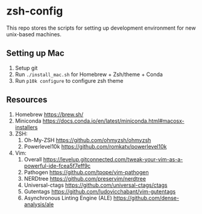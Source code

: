 # zsh-config
This repo stores the scripts for setting up development environment for new unix-based machines.

## Setting up Mac
1. Setup git
2. Run `./install_mac.sh` for Homebrew + Zsh/theme + Conda
3. Run `p10k configure` to configure zsh theme

## Resources
1. Homebrew https://brew.sh/
2. Miniconda https://docs.conda.io/en/latest/miniconda.html#macosx-installers
3. ZSH:
	1. Oh-My-ZSH https://github.com/ohmyzsh/ohmyzsh
	2. Powerlevel10k https://github.com/romkatv/powerlevel10k
4. Vim:
	1. Overall https://levelup.gitconnected.com/tweak-your-vim-as-a-powerful-ide-fcea5f7eff9c
	2. Pathogen https://github.com/tpope/vim-pathogen
	3. NERDtree https://github.com/preservim/nerdtree
	4. Universal-ctags https://github.com/universal-ctags/ctags
	5. Gutentags https://github.com/ludovicchabant/vim-gutentags
	6. Asynchronous Linting Engine (ALE) https://github.com/dense-analysis/ale
